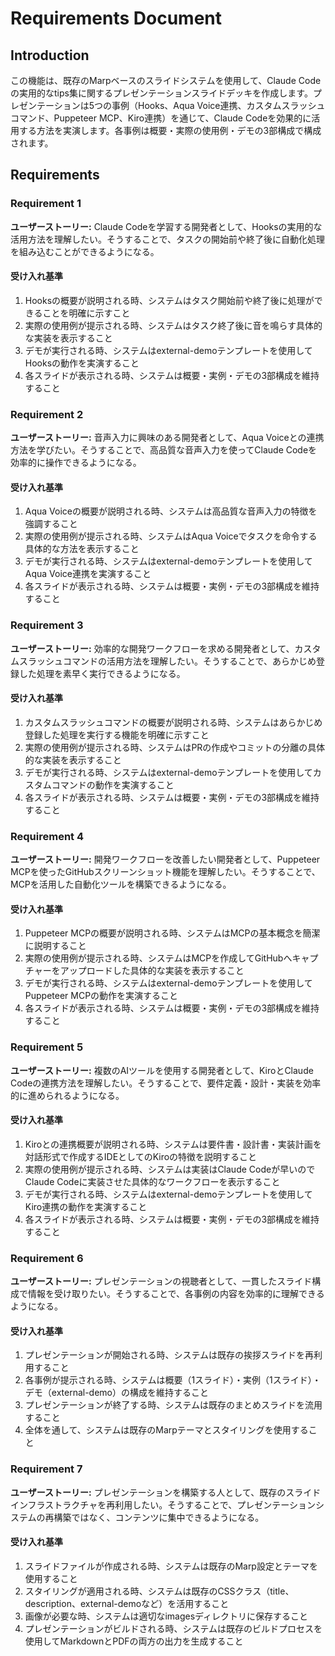 # Requirements Document

## Introduction

この機能は、既存のMarpベースのスライドシステムを使用して、Claude Codeの実用的なtips集に関するプレゼンテーションスライドデッキを作成します。プレゼンテーションは5つの事例（Hooks、Aqua Voice連携、カスタムスラッシュコマンド、Puppeteer MCP、Kiro連携）を通じて、Claude Codeを効果的に活用する方法を実演します。各事例は概要・実際の使用例・デモの3部構成で構成されます。

## Requirements

### Requirement 1

**ユーザーストーリー:** Claude Codeを学習する開発者として、Hooksの実用的な活用方法を理解したい。そうすることで、タスクの開始前や終了後に自動化処理を組み込むことができるようになる。

#### 受け入れ基準

1. Hooksの概要が説明される時、システムはタスク開始前や終了後に処理ができることを明確に示すこと
2. 実際の使用例が提示される時、システムはタスク終了後に音を鳴らす具体的な実装を表示すること
3. デモが実行される時、システムはexternal-demoテンプレートを使用してHooksの動作を実演すること
4. 各スライドが表示される時、システムは概要・実例・デモの3部構成を維持すること

### Requirement 2

**ユーザーストーリー:** 音声入力に興味のある開発者として、Aqua Voiceとの連携方法を学びたい。そうすることで、高品質な音声入力を使ってClaude Codeを効率的に操作できるようになる。

#### 受け入れ基準

1. Aqua Voiceの概要が説明される時、システムは高品質な音声入力の特徴を強調すること
2. 実際の使用例が提示される時、システムはAqua Voiceでタスクを命令する具体的な方法を表示すること
3. デモが実行される時、システムはexternal-demoテンプレートを使用してAqua Voice連携を実演すること
4. 各スライドが表示される時、システムは概要・実例・デモの3部構成を維持すること

### Requirement 3

**ユーザーストーリー:** 効率的な開発ワークフローを求める開発者として、カスタムスラッシュコマンドの活用方法を理解したい。そうすることで、あらかじめ登録した処理を素早く実行できるようになる。

#### 受け入れ基準

1. カスタムスラッシュコマンドの概要が説明される時、システムはあらかじめ登録した処理を実行する機能を明確に示すこと
2. 実際の使用例が提示される時、システムはPRの作成やコミットの分離の具体的な実装を表示すること
3. デモが実行される時、システムはexternal-demoテンプレートを使用してカスタムコマンドの動作を実演すること
4. 各スライドが表示される時、システムは概要・実例・デモの3部構成を維持すること

### Requirement 4

**ユーザーストーリー:** 開発ワークフローを改善したい開発者として、Puppeteer MCPを使ったGitHubスクリーンショット機能を理解したい。そうすることで、MCPを活用した自動化ツールを構築できるようになる。

#### 受け入れ基準

1. Puppeteer MCPの概要が説明される時、システムはMCPの基本概念を簡潔に説明すること
2. 実際の使用例が提示される時、システムはMCPを作成してGitHubへキャプチャーをアップロードした具体的な実装を表示すること
3. デモが実行される時、システムはexternal-demoテンプレートを使用してPuppeteer MCPの動作を実演すること
4. 各スライドが表示される時、システムは概要・実例・デモの3部構成を維持すること

### Requirement 5

**ユーザーストーリー:** 複数のAIツールを使用する開発者として、KiroとClaude Codeの連携方法を理解したい。そうすることで、要件定義・設計・実装を効率的に進められるようになる。

#### 受け入れ基準

1. Kiroとの連携概要が説明される時、システムは要件書・設計書・実装計画を対話形式で作成するIDEとしてのKiroの特徴を説明すること
2. 実際の使用例が提示される時、システムは実装はClaude Codeが早いのでClaude Codeに実装させた具体的なワークフローを表示すること
3. デモが実行される時、システムはexternal-demoテンプレートを使用してKiro連携の動作を実演すること
4. 各スライドが表示される時、システムは概要・実例・デモの3部構成を維持すること

### Requirement 6

**ユーザーストーリー:** プレゼンテーションの視聴者として、一貫したスライド構成で情報を受け取りたい。そうすることで、各事例の内容を効率的に理解できるようになる。

#### 受け入れ基準

1. プレゼンテーションが開始される時、システムは既存の挨拶スライドを再利用すること
2. 各事例が提示される時、システムは概要（1スライド）・実例（1スライド）・デモ（external-demo）の構成を維持すること
3. プレゼンテーションが終了する時、システムは既存のまとめスライドを流用すること
4. 全体を通して、システムは既存のMarpテーマとスタイリングを使用すること

### Requirement 7

**ユーザーストーリー:** プレゼンテーションを構築する人として、既存のスライドインフラストラクチャを再利用したい。そうすることで、プレゼンテーションシステムの再構築ではなく、コンテンツに集中できるようになる。

#### 受け入れ基準

1. スライドファイルが作成される時、システムは既存のMarp設定とテーマを使用すること
2. スタイリングが適用される時、システムは既存のCSSクラス（title、description、external-demoなど）を活用すること
3. 画像が必要な時、システムは適切なimagesディレクトリに保存すること
4. プレゼンテーションがビルドされる時、システムは既存のビルドプロセスを使用してMarkdownとPDFの両方の出力を生成すること